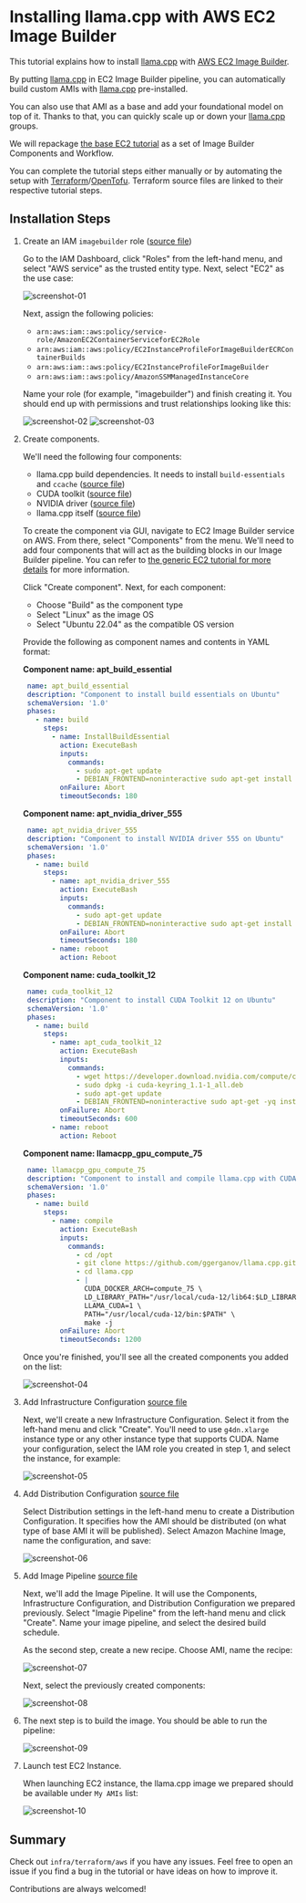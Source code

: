 # Installing llama.cpp with AWS EC2 Image Builder

This tutorial explains how to install [llama.cpp](https://github.com/ggerganov/llama.cpp) with [AWS EC2 Image Builder](https://aws.amazon.com/image-builder/).

By putting [llama.cpp](https://github.com/ggerganov/llama.cpp) in EC2 Image Builder pipeline, you can automatically build custom AMIs with [llama.cpp](https://github.com/ggerganov/llama.cpp) pre-installed.

You can also use that AMI as a base and add your foundational model on top of it. Thanks to that, you can quickly scale up or down your [llama.cpp](https://github.com/ggerganov/llama.cpp) groups.

We will repackage [the base EC2 tutorial](tutorial-installing-llamacpp-aws-cuda.md) as a set of Image Builder Components and Workflow.

You can complete the tutorial steps either manually or by automating the setup with [Terraform](https://www.terraform.io/)/[OpenTofu](https://opentofu.org/). Terraform source files are linked to their respective tutorial steps.

## Installation Steps

1. Create an IAM `imagebuilder` role ([source file](terraform/aws/aws_iam_role_imagebuilder_role.tf))

    Go to the IAM Dashboard, click "Roles" from the left-hand menu, and select "AWS service" as the trusted entity type. Next, select "EC2" as the use case:

    ![screenshot-01](https://github.com/malzag/paddler/assets/12105347/9c841ee9-0f19-48fc-8386-4b5cb7507a4b)

    Next, assign the following policies:

    - `arn:aws:iam::aws:policy/service-role/AmazonEC2ContainerServiceforEC2Role`
    - `arn:aws:iam::aws:policy/EC2InstanceProfileForImageBuilderECRContainerBuilds`
    - `arn:aws:iam::aws:policy/EC2InstanceProfileForImageBuilder`
    - `arn:aws:iam::aws:policy/AmazonSSMManagedInstanceCore`

    Name your role (for example, "imagebuilder") and finish creating it. You should end up with permissions and trust relationships looking like this:

    ![screenshot-02](https://github.com/malzag/paddler/assets/12105347/cc6e56f1-91e0-472a-814d-6c9dc0c9ba81)
    ![screenshot-03](https://github.com/malzag/paddler/assets/12105347/97dee654-c146-4e68-b2a2-05a2a433b545)

2. Create components.

    We'll need the following four components:
    * llama.cpp build dependencies. It needs to install `build-essentials` and `ccache` ([source file](terraform/aws/aws_imagebuilder_component_apt_build_essential.tf))
    * CUDA toolkit ([source file](terraform/aws/aws_imagebuilder_component_cuda_toolkit_12.tf))
    * NVIDIA driver ([source file](terraform/aws/aws_imagebuilder_component_apt_nvidia_driver_555.tf))
    * llama.cpp itself ([source file](terraform/aws/aws_imagebuilder_component_llamacpp_gpu_compute_75.tf)) 

    To create the component via GUI, navigate to EC2 Image Builder service on AWS. From there, select "Components" from the menu. We'll need to add four components that will act as the building blocks       in our Image Builder pipeline. You can refer to [the generic EC2 tutorial for more details](tutorial-installing-llamacpp-aws-cuda.md) for more information.
   
    Click "Create component". Next, for each component:

   - Choose "Build" as the component type
   - Select "Linux" as the image OS
   - Select "Ubuntu 22.04" as the compatible OS version

   Provide the following as component names and contents in YAML format:

   **Component name: apt_build_essential**
   ```yaml
    name: apt_build_essential
    description: "Component to install build essentials on Ubuntu"
    schemaVersion: '1.0'
    phases:
      - name: build
        steps:
          - name: InstallBuildEssential
            action: ExecuteBash
            inputs:
              commands:
                - sudo apt-get update
                - DEBIAN_FRONTEND=noninteractive sudo apt-get install -yq build-essential ccache
            onFailure: Abort
            timeoutSeconds: 180
   ```


   **Component name: apt_nvidia_driver_555**
   ```yaml
    name: apt_nvidia_driver_555
    description: "Component to install NVIDIA driver 555 on Ubuntu"
    schemaVersion: '1.0'
    phases:
      - name: build
        steps:
          - name: apt_nvidia_driver_555
            action: ExecuteBash
            inputs:
              commands:
                - sudo apt-get update
                - DEBIAN_FRONTEND=noninteractive sudo apt-get install -yq nvidia-driver-555
            onFailure: Abort
            timeoutSeconds: 180
          - name: reboot
            action: Reboot
   ```
   

   **Component name: cuda_toolkit_12**
   ```yaml
    name: cuda_toolkit_12
    description: "Component to install CUDA Toolkit 12 on Ubuntu"
    schemaVersion: '1.0'
    phases:
      - name: build
        steps:
          - name: apt_cuda_toolkit_12
            action: ExecuteBash
            inputs:
              commands:
                - wget https://developer.download.nvidia.com/compute/cuda/repos/ubuntu2204/x86_64/cuda-keyring_1.1-1_all.deb
                - sudo dpkg -i cuda-keyring_1.1-1_all.deb
                - sudo apt-get update
                - DEBIAN_FRONTEND=noninteractive sudo apt-get -yq install cuda-toolkit-12-5
            onFailure: Abort
            timeoutSeconds: 600
          - name: reboot
            action: Reboot
   ```


    **Component name: llamacpp_gpu_compute_75**
   ```yaml
    name: llamacpp_gpu_compute_75
    description: "Component to install and compile llama.cpp with CUDA compute capability 75 on Ubuntu"
    schemaVersion: '1.0'
    phases:
      - name: build
        steps:
          - name: compile
            action: ExecuteBash
            inputs:
              commands:
                - cd /opt
                - git clone https://github.com/ggerganov/llama.cpp.git
                - cd llama.cpp
                - |
                  CUDA_DOCKER_ARCH=compute_75 \
                  LD_LIBRARY_PATH="/usr/local/cuda-12/lib64:$LD_LIBRARY_PATH" \
                  LLAMA_CUDA=1 \
                  PATH="/usr/local/cuda-12/bin:$PATH" \
                  make -j
            onFailure: Abort
            timeoutSeconds: 1200
   ```        

   Once you're finished, you'll see all the created components you added on the list:
   
   ![screenshot-04](https://github.com/malzag/paddler/assets/12105347/c3d082a8-1971-471a-84a4-b806a14dd899)

3. Add Infrastructure Configuration [source file](terraform/aws/aws_imagebuilder_infrastructure_configuration_llamacpp_gpu_compute_75.tf)

    Next, we'll create a new Infrastructure Configuration. Select it from the left-hand menu and click "Create". You'll need to use `g4dn.xlarge` instance type or any other instance type that supports       CUDA. Name your configuration, select the IAM role you created in step 1, and select the instance, for example:

   ![screenshot-05](https://github.com/malzag/paddler/assets/12105347/9f5777b9-721e-4760-884b-e117b2bbc8a3)

4. Add Distribution Configuration [source file](terraform/aws/aws_imagebuilder_distribution_configuration_compute_75.tf)

    Select Distribution settings in the left-hand menu to create a Distribution Configuration. It specifies how the AMI should be distributed (on what type of base AMI it will be published). Select          Amazon Machine Image, name the configuration, and save:

   ![screenshot-06](https://github.com/malzag/paddler/assets/12105347/1f01e63d-db21-4bb4-906b-df4ea51e43b7)

5. Add Image Pipeline [source file](terraform/aws/aws_imagebuilder_image_pipeline_llamacpp_gpu_compute_75.tf)

    Next, we'll add the Image Pipeline. It will use the Components, Infrastructure Configuration, and Distribution Configuration we prepared previously. Select "Imagie Pipeline" from the left-hand menu      and click "Create". Name your image pipeline, and select the desired build schedule.

   As the second step, create a new recipe. Choose AMI, name the recipe:

   ![screenshot-07](https://github.com/malzag/paddler/assets/12105347/1d89b1ca-265b-4195-88e5-a965e124858f)
  
   Next, select the previously created components:
  
   ![screenshot-08](https://github.com/malzag/paddler/assets/12105347/c0fef492-dd04-40d6-b3d1-066c7baaf2d3)

6. The next step is to build the image. You should be able to run the pipeline:

   ![screenshot-09](https://github.com/malzag/paddler/assets/12105347/c1e54bcd-9f8f-44bb-a1e1-e6bde546fbc4)

7. Launch test EC2 Instance.

   When launching EC2 instance, the llama.cpp image we prepared should be available under `My AMIs` list:

   ![screenshot-10](https://github.com/malzag/paddler/assets/12105347/7e56bb7e-f458-4b4a-89c2-51dd35e656e9)


## Summary

Check out `infra/terraform/aws` if you have any issues. Feel free to open an issue if you find a bug in the tutorial or have ideas on how to improve it.

Contributions are always welcomed!
